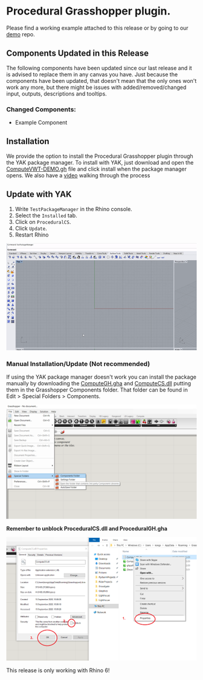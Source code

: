 ﻿# Procedural Grasshopper plugin.
Please find a working example attached to this release or by going to our [demo](https://github.com/procedural-build/demos) repo.

## Components Updated in this Release
The following components have been updated since our last release and it is advised to replace them in any canvas you have.
Just because the components have been updated, that doesn't mean that the only ones won't work any more, but there might be issues with added/removed/changed input, outputs, descriptions and tooltips.

### Changed Components:
* Example Component
 
## Installation

We provide the option to install the Procedural Grasshopper plugin through the YAK package manager. To install with YAK, just download and open the [ComputeVWT-DEMO.gh]("https://github.com/procedural-build/demos/blob/master/VWT/ComputeVWT-DEMO.gh?raw=true") file and click install when the package manager opens.
We also have a [video]("https://www.youtube.com/embed/oQU_Uke5368") walking through the process 

## Update with YAK

1. Write `TestPackageManager` in the Rhino console. 
2. Select the `Installed` tab. 
3. Click on `ProceduralCS`. 
4. Click `Update`. 
5. Restart Rhino

 ![alt text](https://github.com/procedural-build/ProceduralCS/raw/master/.github/UpdateYAK.gif "Update ProceduralCS with YAK")

### Manual Installation/Update (Not recommended)
If using the YAK package manager doesn't work you can install the package manually by downloading the [ComputeGH.gha](https://github.com/procedural-build/ProceduralCS/blob/2020.9.0/dist/ComputeGH.gha?raw=true) and [ComputeCS.dll](https://github.com/procedural-build/ProceduralCS/blob/2020.9.0/dist/ComputeCS.dll?raw=true) putting them in the Grasshopper Components folder.
 That folder can be found in Edit > Special Folders > Components.
 
 ![alt text](https://github.com/procedural-build/ProceduralCS/raw/master/.github/GrasshopperLibraries.png "Find the Grasshopper Components folder.")
 
 **Remember to unblock ProceduralCS.dll and ProceduralGH.gha**
 
 ![alt text](https://github.com/procedural-build/ProceduralCS/raw/master/.github/Unblock.png "Unblock ProceduralCS.dll and ProceduralGH.gha")

This release is only working with Rhino 6!
